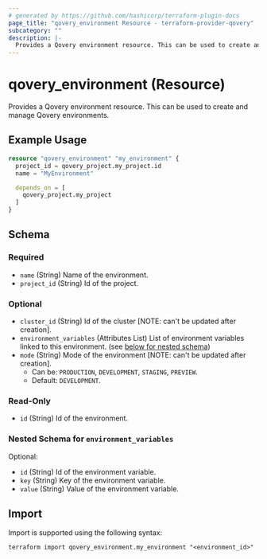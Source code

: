 ```yaml
---
# generated by https://github.com/hashicorp/terraform-plugin-docs
page_title: "qovery_environment Resource - terraform-provider-qovery"
subcategory: ""
description: |-
  Provides a Qovery environment resource. This can be used to create and manage Qovery environments.
---
```


# qovery_environment (Resource)

Provides a Qovery environment resource. This can be used to create and manage Qovery environments.

## Example Usage

```terraform
resource "qovery_environment" "my_environment" {
  project_id = qovery_project.my_project.id
  name = "MyEnvironment"

  depends_on = [
    qovery_project.my_project
  ]
}
```

<!-- schema generated by tfplugindocs -->
## Schema

### Required

- `name` (String) Name of the environment.
- `project_id` (String) Id of the project.

### Optional

- `cluster_id` (String) Id of the cluster [NOTE: can't be updated after creation].
- `environment_variables` (Attributes List) List of environment variables linked to this environment. (see [below for nested schema](#nestedatt--environment_variables))
- `mode` (String) Mode of the environment [NOTE: can't be updated after creation].
	- Can be: `PRODUCTION`, `DEVELOPMENT`, `STAGING`, `PREVIEW`.
	- Default: `DEVELOPMENT`.

### Read-Only

- `id` (String) Id of the environment.

<a id="nestedatt--environment_variables"></a>
### Nested Schema for `environment_variables`

Optional:

- `id` (String) Id of the environment variable.
- `key` (String) Key of the environment variable.
- `value` (String) Value of the environment variable.

## Import

Import is supported using the following syntax:

```shell
terraform import qovery_environment.my_environment "<environment_id>"
```
